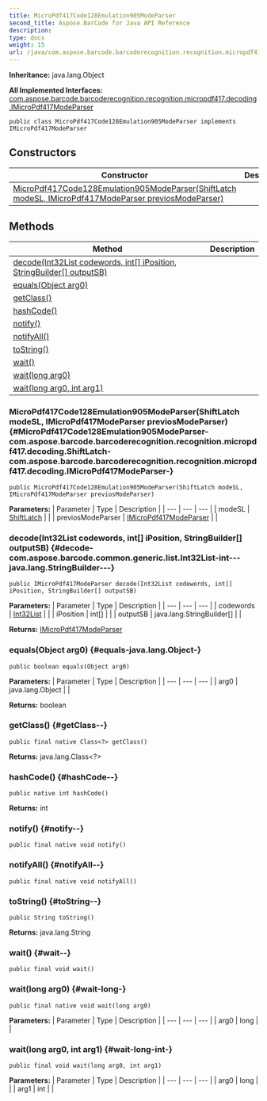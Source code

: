```yaml
---
title: MicroPdf417Code128Emulation905ModeParser
second_title: Aspose.BarCode for Java API Reference
description: 
type: docs
weight: 15
url: /java/com.aspose.barcode.barcoderecognition.recognition.micropdf417.decoding/micropdf417code128emulation905modeparser/
---
```

**Inheritance:**
java.lang.Object

**All Implemented Interfaces:**
[com.aspose.barcode.barcoderecognition.recognition.micropdf417.decoding.IMicroPdf417ModeParser](../../com.aspose.barcode.barcoderecognition.recognition.micropdf417.decoding/imicropdf417modeparser)
```
public class MicroPdf417Code128Emulation905ModeParser implements IMicroPdf417ModeParser
```
## Constructors

| Constructor | Description |
| --- | --- |
| [MicroPdf417Code128Emulation905ModeParser(ShiftLatch modeSL, IMicroPdf417ModeParser previosModeParser)](#MicroPdf417Code128Emulation905ModeParser-com.aspose.barcode.barcoderecognition.recognition.micropdf417.decoding.ShiftLatch-com.aspose.barcode.barcoderecognition.recognition.micropdf417.decoding.IMicroPdf417ModeParser-) |  |
## Methods

| Method | Description |
| --- | --- |
| [decode(Int32List codewords, int[] iPosition, StringBuilder[] outputSB)](#decode-com.aspose.barcode.common.generic.list.Int32List-int---java.lang.StringBuilder---) |  |
| [equals(Object arg0)](#equals-java.lang.Object-) |  |
| [getClass()](#getClass--) |  |
| [hashCode()](#hashCode--) |  |
| [notify()](#notify--) |  |
| [notifyAll()](#notifyAll--) |  |
| [toString()](#toString--) |  |
| [wait()](#wait--) |  |
| [wait(long arg0)](#wait-long-) |  |
| [wait(long arg0, int arg1)](#wait-long-int-) |  |
### MicroPdf417Code128Emulation905ModeParser(ShiftLatch modeSL, IMicroPdf417ModeParser previosModeParser) {#MicroPdf417Code128Emulation905ModeParser-com.aspose.barcode.barcoderecognition.recognition.micropdf417.decoding.ShiftLatch-com.aspose.barcode.barcoderecognition.recognition.micropdf417.decoding.IMicroPdf417ModeParser-}
```
public MicroPdf417Code128Emulation905ModeParser(ShiftLatch modeSL, IMicroPdf417ModeParser previosModeParser)
```


**Parameters:**
| Parameter | Type | Description |
| --- | --- | --- |
| modeSL | [ShiftLatch](../../com.aspose.barcode.barcoderecognition.recognition.micropdf417.decoding/shiftlatch) |  |
| previosModeParser | [IMicroPdf417ModeParser](../../com.aspose.barcode.barcoderecognition.recognition.micropdf417.decoding/imicropdf417modeparser) |  |

### decode(Int32List codewords, int[] iPosition, StringBuilder[] outputSB) {#decode-com.aspose.barcode.common.generic.list.Int32List-int---java.lang.StringBuilder---}
```
public IMicroPdf417ModeParser decode(Int32List codewords, int[] iPosition, StringBuilder[] outputSB)
```




**Parameters:**
| Parameter | Type | Description |
| --- | --- | --- |
| codewords | [Int32List](../../com.aspose.barcode.common.generic.list/int32list) |  |
| iPosition | int[] |  |
| outputSB | java.lang.StringBuilder[] |  |

**Returns:**
[IMicroPdf417ModeParser](../../com.aspose.barcode.barcoderecognition.recognition.micropdf417.decoding/imicropdf417modeparser)
### equals(Object arg0) {#equals-java.lang.Object-}
```
public boolean equals(Object arg0)
```




**Parameters:**
| Parameter | Type | Description |
| --- | --- | --- |
| arg0 | java.lang.Object |  |

**Returns:**
boolean
### getClass() {#getClass--}
```
public final native Class<?> getClass()
```




**Returns:**
java.lang.Class<?>
### hashCode() {#hashCode--}
```
public native int hashCode()
```




**Returns:**
int
### notify() {#notify--}
```
public final native void notify()
```




### notifyAll() {#notifyAll--}
```
public final native void notifyAll()
```




### toString() {#toString--}
```
public String toString()
```




**Returns:**
java.lang.String
### wait() {#wait--}
```
public final void wait()
```




### wait(long arg0) {#wait-long-}
```
public final native void wait(long arg0)
```




**Parameters:**
| Parameter | Type | Description |
| --- | --- | --- |
| arg0 | long |  |

### wait(long arg0, int arg1) {#wait-long-int-}
```
public final void wait(long arg0, int arg1)
```




**Parameters:**
| Parameter | Type | Description |
| --- | --- | --- |
| arg0 | long |  |
| arg1 | int |  |

